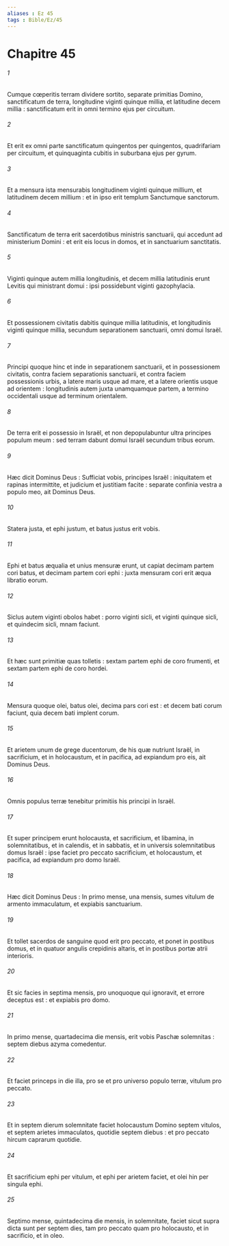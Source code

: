 ```yaml
---
aliases : Ez 45
tags : Bible/Ez/45
---
```


# Chapitre 45

###### 1
Cumque cœperitis terram dividere sortito, separate primitias Domino, sanctificatum de terra, longitudine viginti quinque millia, et latitudine decem millia : sanctificatum erit in omni termino ejus per circuitum.
###### 2
Et erit ex omni parte sanctificatum quingentos per quingentos, quadrifariam per circuitum, et quinquaginta cubitis in suburbana ejus per gyrum.
###### 3
Et a mensura ista mensurabis longitudinem viginti quinque millium, et latitudinem decem millium : et in ipso erit templum Sanctumque sanctorum.
###### 4
Sanctificatum de terra erit sacerdotibus ministris sanctuarii, qui accedunt ad ministerium Domini : et erit eis locus in domos, et in sanctuarium sanctitatis.
###### 5
Viginti quinque autem millia longitudinis, et decem millia latitudinis erunt Levitis qui ministrant domui : ipsi possidebunt viginti gazophylacia.
###### 6
Et possessionem civitatis dabitis quinque millia latitudinis, et longitudinis viginti quinque millia, secundum separationem sanctuarii, omni domui Israël.
###### 7
Principi quoque hinc et inde in separationem sanctuarii, et in possessionem civitatis, contra faciem separationis sanctuarii, et contra faciem possessionis urbis, a latere maris usque ad mare, et a latere orientis usque ad orientem : longitudinis autem juxta unamquamque partem, a termino occidentali usque ad terminum orientalem.
###### 8
De terra erit ei possessio in Israël, et non depopulabuntur ultra principes populum meum : sed terram dabunt domui Israël secundum tribus eorum.
###### 9
Hæc dicit Dominus Deus : Sufficiat vobis, principes Israël : iniquitatem et rapinas intermittite, et judicium et justitiam facite : separate confinia vestra a populo meo, ait Dominus Deus.
###### 10
Statera justa, et ephi justum, et batus justus erit vobis.
###### 11
Ephi et batus æqualia et unius mensuræ erunt, ut capiat decimam partem cori batus, et decimam partem cori ephi : juxta mensuram cori erit æqua libratio eorum.
###### 12
Siclus autem viginti obolos habet : porro viginti sicli, et viginti quinque sicli, et quindecim sicli, mnam faciunt.
###### 13
Et hæc sunt primitiæ quas tolletis : sextam partem ephi de coro frumenti, et sextam partem ephi de coro hordei.
###### 14
Mensura quoque olei, batus olei, decima pars cori est : et decem bati corum faciunt, quia decem bati implent corum.
###### 15
Et arietem unum de grege ducentorum, de his quæ nutriunt Israël, in sacrificium, et in holocaustum, et in pacifica, ad expiandum pro eis, ait Dominus Deus.
###### 16
Omnis populus terræ tenebitur primitiis his principi in Israël.
###### 17
Et super principem erunt holocausta, et sacrificium, et libamina, in solemnitatibus, et in calendis, et in sabbatis, et in universis solemnitatibus domus Israël : ipse faciet pro peccato sacrificium, et holocaustum, et pacifica, ad expiandum pro domo Israël.
###### 18
Hæc dicit Dominus Deus : In primo mense, una mensis, sumes vitulum de armento immaculatum, et expiabis sanctuarium.
###### 19
Et tollet sacerdos de sanguine quod erit pro peccato, et ponet in postibus domus, et in quatuor angulis crepidinis altaris, et in postibus portæ atrii interioris.
###### 20
Et sic facies in septima mensis, pro unoquoque qui ignoravit, et errore deceptus est : et expiabis pro domo.
###### 21
In primo mense, quartadecima die mensis, erit vobis Paschæ solemnitas : septem diebus azyma comedentur.
###### 22
Et faciet princeps in die illa, pro se et pro universo populo terræ, vitulum pro peccato.
###### 23
Et in septem dierum solemnitate faciet holocaustum Domino septem vitulos, et septem arietes immaculatos, quotidie septem diebus : et pro peccato hircum caprarum quotidie.
###### 24
Et sacrificium ephi per vitulum, et ephi per arietem faciet, et olei hin per singula ephi.
###### 25
Septimo mense, quintadecima die mensis, in solemnitate, faciet sicut supra dicta sunt per septem dies, tam pro peccato quam pro holocausto, et in sacrificio, et in oleo.
